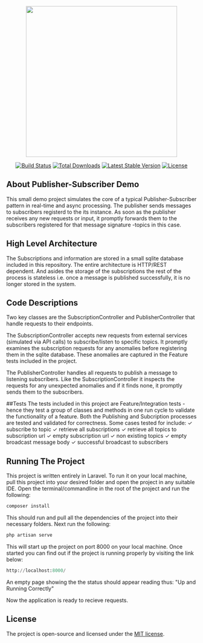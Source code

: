 <p align="center"><a href="https://laravel.com" target="_blank"><img src="https://raw.githubusercontent.com/laravel/art/master/logo-lockup/5%20SVG/2%20CMYK/1%20Full%20Color/laravel-logolockup-cmyk-red.svg" width="400"></a></p>

<p align="center">
<a href="https://travis-ci.org/laravel/framework"><img src="https://travis-ci.org/laravel/framework.svg" alt="Build Status"></a>
<a href="https://packagist.org/packages/laravel/framework"><img src="https://img.shields.io/packagist/dt/laravel/framework" alt="Total Downloads"></a>
<a href="https://packagist.org/packages/laravel/framework"><img src="https://img.shields.io/packagist/v/laravel/framework" alt="Latest Stable Version"></a>
<a href="https://packagist.org/packages/laravel/framework"><img src="https://img.shields.io/packagist/l/laravel/framework" alt="License"></a>
</p>

## About Publisher-Subscriber Demo

This small demo project simulates the core of a typical Publisher-Subscriber pattern in real-time and async processing. The publisher sends messages to subscribers registerd to the its instance.
As soon as the publisher receives any new requests or input, it promptly forwards them to the subscribers registered for that message signature -topics in this case.

## High Level Architecture
The Subscriptions and information are stored in a small sqlite database included in this repository. The entire architecture is HTTP/REST dependent. And asides the storage of the subscriptions the rest of the process is stateless i.e. once a message is published successfully, it is no longer stored in the system.

## Code Descriptions
Two key classes are the SubscriptionController and PublisherController that handle requests to their endpoints.

The SubscriptionController accepts new requests from external services (simulated via API calls) to subscribe/listen to specific topics. It promptly examines the subscription requests for any anomalies before registering them in the sqlite database. These anomalies are captured in the Feature tests included in the project.

The PublisherController handles all requests to publish a message to listening subscribers. Like the SubscriptionController it inspects the requests for any unexpected anomalies and if it finds none, it promptly sends them to the subscribers.

##Tests
The tests included in this project are Feature/Integration tests - hence they test a group of classes and methods in one run cycle to validate the functionality of a feature.
Both the Publishing and Subcription processes are tested and validated for correctness.
Some cases tested for include:
  ✓ subscribe to topic
  ✓ retrieve all subscriptions
  ✓ retrieve all topics to subscription url
  ✓ empty subscription url
  ✓ non existing topics
  ✓ empty broadcast message body
  ✓ successful broadcast to subscribers
## Running The Project
This project is written entirely in Laravel. To run it on your local machine, pull this project into your desired folder and open the project in any suitable IDE. Open the terminal/commandline in the root of the project and run the following:

```sh
composer install
```
This should run and pull all the dependencies of the project into their necessary folders. Next run the following:

```python
php artisan serve
```
This will start up the project on port 8000 on your local machine. Once started you can find out if the project is running properly by visiting the link below:

```python
http://localhost:8000/
```
An empty page showing the the status should appear reading thus: "Up and Running Correctly"

Now the application is ready to recieve requests.

## License

The project is open-source and licensed under the [MIT license](https://opensource.org/licenses/MIT).
